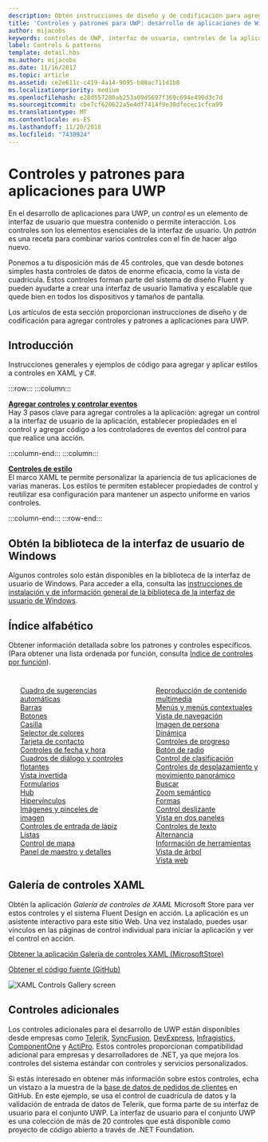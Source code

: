 ```yaml
---
description: Obtén instrucciones de diseño y de codificación para agregar controles y patrones a aplicaciones para UWP. Descubre más de 45 controles eficaces para su uso con la aplicación.
title: 'Controles y patrones para UWP: desarrollo de aplicaciones de Windows'
author: mijacobs
keywords: controles de UWP, interfaz de usuario, controles de la aplicación
label: Controls & patterns
template: detail.hbs
ms.author: mijacobs
ms.date: 11/16/2017
ms.topic: article
ms.assetid: ce2e611c-c419-4a14-9095-b88ac711d1b8
ms.localizationpriority: medium
ms.openlocfilehash: e28d557280ab253a09d5697f369c694e490d3c7d
ms.sourcegitcommit: cbe7cf620622a5e4df7414f9e38dfecec1cfca99
ms.translationtype: MT
ms.contentlocale: es-ES
ms.lasthandoff: 11/20/2018
ms.locfileid: "7430924"
---
```

# <a name="controls-and-patterns-for-uwp-apps"></a>Controles y patrones para aplicaciones para UWP
 

En el desarrollo de aplicaciones para UWP, un <i>control</i> es un elemento de interfaz de usuario que muestra contenido o permite interacción. Los controles son los elementos esenciales de la interfaz de usuario. Un <i>patrón</i> es una receta para combinar varios controles con el fin de hacer algo nuevo.

Ponemos a tu disposición más de 45 controles, que van desde botones simples hasta controles de datos de enorme eficacia, como la vista de cuadrícula.  Estos controles forman parte del sistema de diseño Fluent y pueden ayudarte a crear una interfaz de usuario llamativa y escalable que quede bien en todos los dispositivos y tamaños de pantalla. 

Los artículos de esta sección proporcionan instrucciones de diseño y de codificación para agregar controles y patrones a aplicaciones para UWP. 

## <a name="intro"></a>Introducción

Instrucciones generales y ejemplos de código para agregar y aplicar estilos a controles en XAML y C#.

:::row:::
    :::column:::
      <p><b><a href="controls-and-events-intro.md">Agregar controles y controlar eventos</a></b> <br/>
Hay 3 pasos clave para agregar controles a la aplicación: agregar un control a la interfaz de usuario de la aplicación, establecer propiedades en el control y agregar código a los controladores de eventos del control para que realice una acción.</p>
    :::column-end:::
    :::column:::
      <p><b><a href="xaml-styles.md">Controles de estilo</a></b> <br/>
El marco XAML te permite personalizar la apariencia de tus aplicaciones de varias maneras. Los estilos te permiten establecer propiedades de control y reutilizar esa configuración para mantener un aspecto uniforme en varios controles.</p>
    :::column-end:::
:::row-end:::

## <a name="get-the-windows-ui-library"></a>Obtén la biblioteca de la interfaz de usuario de Windows
Algunos controles solo están disponibles en la biblioteca de la interfaz de usuario de Windows. Para acceder a ella, consulta las [instrucciones de instalación y de información general de la biblioteca de la interfaz de usuario de Windows](/uwp/toolkits/winui/).

## <a name="alphabetical-index"></a>Índice alfabético 

Obtener información detallada sobre los patrones y controles específicos. (Para obtener una lista ordenada por función, consulta <a href="controls-by-function.md">Índice de controles por función</a>).

<div style="column-count: 2; column-gap: 40px; margin-top: 40px;" >
<ul style="margin-top: 0px; padding-top: 0px; list-style-type: none;">
<li style="list-style-type: none;"><a href="auto-suggest-box.md">Cuadro de sugerencias automáticas</a></li>

<li style="list-style-type: none;"><a href="app-bars.md">Barras</a></li>

<li style="list-style-type: none;"><a href="buttons.md">Botones</a></li>

<li style="list-style-type: none;"><a href="checkbox.md">Casilla </a></li>

<li style="list-style-type: none;"><a href="color-picker.md">Selector de colores</a></li>

<li style="list-style-type: none;"><a href="contact-card.md">Tarjeta de contacto</a></li>

<li style="list-style-type: none;"><a href="date-and-time.md">Controles de fecha y hora</a></li>

<li style="list-style-type: none;"><a href="dialogs-and-flyouts/index.md">Cuadros de diálogo y controles flotantes</a></li>

<li style="list-style-type: none;"><a href="flipview.md">Vista invertida</a></li>

<li style="list-style-type: none;"><a href="forms.md">Formularios</a></li>

<li style="list-style-type: none;"><a href="hub.md">Hub</a></li>

<li style="list-style-type: none;"><a href="hyperlinks.md">Hipervínculos</a></li>

<li style="list-style-type: none;"><a href="images-imagebrushes.md">Imágenes y pinceles de imagen</a></li>

<li style="list-style-type: none;"><a href="inking-controls.md">Controles de entrada de lápiz</a></li>

<li style="list-style-type: none;"><a href="lists.md">Listas</a></li>

<li style="list-style-type: none;"><a href="../../maps-and-location/controls-map.md">Control de mapa</a></li>

<li style="list-style-type: none;"><a href="master-details.md">Panel de maestro y detalles</a></li>

<li style="list-style-type: none;"><a href="media-playback.md">Reproducción de contenido multimedia</a></li>

<li style="list-style-type: none;"><a href="menus.md">Menús y menús contextuales</a></li>

<li style="list-style-type: none;"><a href="navigationview.md">Vista de navegación</a></li>

<li style="list-style-type: none;"><a href="person-picture.md">Imagen de persona</a></li>

<li style="list-style-type: none;"><a href="pivot.md">Dinámica</a></li>

<li style="list-style-type: none;"><a href="progress-controls.md">Controles de progreso</a></li>

<li style="list-style-type: none;"><a href="radio-button.md">Botón de radio</a></li>

<li style="list-style-type: none;"><a href="rating.md">Control de clasificación</a></li>

<li style="list-style-type: none;"><a href="scroll-controls.md">Controles de desplazamiento y movimiento panorámico</a></li>

<li style="list-style-type: none;"><a href="search.md">Buscar</a></li>

<li style="list-style-type: none;"><a href="semantic-zoom.md">Zoom semántico</a></li>

<li style="list-style-type: none;"><a href="shapes.md">Formas</a></li>

<li style="list-style-type: none;"><a href="slider.md">Control deslizante</a></li>

<li style="list-style-type: none;"><a href="split-view.md">Vista en dos paneles</a></li>

<li style="list-style-type: none;"><a href="text-controls.md">Controles de texto</a></li>


<li style="list-style-type: none;"><a href="toggles.md">Alternancia</a></li>
<li style="list-style-type: none;"><a href="tooltips.md">Información de herramientas</a></li>

<li style="list-style-type: none;"><a href="tree-view.md">Vista de árbol</a></li>

<li style="list-style-type: none;"><a href="web-view.md">Vista web</a></li>
</ul>
</div>

## <a name="xaml-controls-gallery"></a>Galería de controles XAML

Obtén la aplicación _Galería de controles de XAML_ Microsoft Store para ver estos controles y el sistema Fluent Design en acción. La aplicación es un asistente interactivo para este sitio Web. Una vez instalado, puedes usar vínculos en las páginas de control individual para iniciar la aplicación y ver el control en acción.

<a href="https://www.microsoft.com/store/productId/9MSVH128X2ZT">Obtener la aplicación Galería de controles XAML (MicrosoftStore)</a>

<a href="https://github.com/Microsoft/Windows-universal-samples/tree/master/Samples/XamlUIBasics">Obtener el código fuente (GitHub)</a>

<img src="images/xaml-controls-gallery.png" alt="XAML Controls Gallery screen" />

## <a name="additional-controls"></a>Controles adicionales

Los controles adicionales para el desarrollo de UWP están disponibles desde empresas como <a href="http://www.telerik.com/">Telerik</a>, <a href="https://www.syncfusion.com/products/uwp">SyncFusion</a>, <a href="https://www.devexpress.com/Products/NET/Controls/Win10Apps/">DevExpress</a>, <a href="http://www.infragistics.com/products/universal-windows-platform">Infragistics</a>, <a href="https://www.componentone.com/Studio/Platform/UWP">ComponentOne</a> y <a href="http://www.actiprosoftware.com/products/controls/universal">ActiPro</a>. Estos controles proporcionan compatibilidad adicional para empresas y desarrolladores de .NET, ya que mejora los controles del sistema estándar con controles y servicios personalizados.  

Si estás interesado en obtener más información sobre estos controles, echa un vistazo a la muestra de la <a href="https://github.com/Microsoft/Windows-appsample-customers-orders-database">base de datos de pedidos de clientes</a> en GitHub. En este ejemplo, se usa el control de cuadrícula de datos y la validación de entrada de datos de Telerik, que forma parte de su interfaz de usuario para el conjunto UWP. La interfaz de usuario para el conjunto UWP es una colección de más de 20 controles que está disponible como proyecto de código abierto a través de .NET Foundation.
